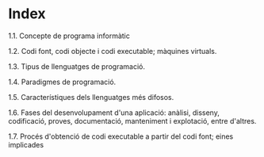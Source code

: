 # Index

1.1. Concepte de programa informàtic

1.2. Codi font, codi objecte i codi executable; màquines virtuals.

1.3. Tipus de llenguatges de programació.

1.4. Paradigmes de programació.

1.5. Característiques dels llenguatges més difosos.

1.6. Fases del desenvolupament d'una aplicació: anàlisi, disseny, codificació, proves, documentació, manteniment i explotació, entre d'altres.

1.7. Procés d'obtenció de codi executable a partir del codi font; eines implicades
